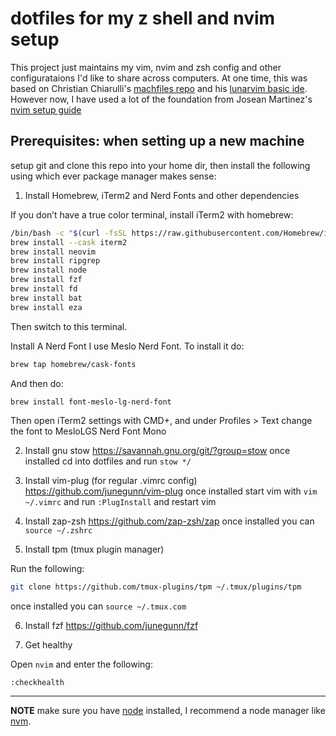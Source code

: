 # dotfiles for my z shell and nvim setup

This project just maintains my vim, nvim and zsh config and other configurataions I'd like to share across computers.
At one time, this was based on Christian Chiarulli's [machfiles repo](https://github.com/ChristianChiarulli/Machfiles) and his [lunarvim basic ide](https://github.com/LunarVim/nvim-basic-ide).
However now, I have used a lot of the foundation from Josean Martinez's [nvim setup guide](https://www.josean.com/posts/how-to-setup-neovim-2024)

## Prerequisites: when setting up a new machine

setup git and clone this repo into your home dir, then install the following using which ever package manager makes sense:

1. Install Homebrew, iTerm2 and Nerd Fonts and other dependencies

If you don’t have a true color terminal, install iTerm2 with homebrew:

```sh
/bin/bash -c "$(curl -fsSL https://raw.githubusercontent.com/Homebrew/install/HEAD/install.sh)"
brew install --cask iterm2
brew install neovim
brew install ripgrep
brew install node
brew install fzf 
brew install fd 
brew install bat 
brew install eza 
```

Then switch to this terminal.

Install A Nerd Font
I use Meslo Nerd Font. To install it do:

```sh
brew tap homebrew/cask-fonts
```

And then do:

```sh
brew install font-meslo-lg-nerd-font
```

Then open iTerm2 settings with CMD+, and under Profiles > Text change the font to MesloLGS Nerd Font Mono

2. Install gnu stow https://savannah.gnu.org/git/?group=stow
   once installed cd into dotfiles and run `stow */`

3. Install vim-plug (for regular .vimrc config) https://github.com/junegunn/vim-plug
   once installed start vim with `vim ~/.vimrc` and run `:PlugInstall` and restart vim

4. Install zap-zsh https://github.com/zap-zsh/zap
   once installed you can `source ~/.zshrc`

5. Install tpm (tmux plugin manager)

Run the following:

```sh
git clone https://github.com/tmux-plugins/tpm ~/.tmux/plugins/tpm
```

once installed you can `source ~/.tmux.com`

6. Install fzf https://github.com/junegunn/fzf

7. Get healthy

Open `nvim` and enter the following:

```
:checkhealth
```

---

**NOTE** make sure you have [node](https://nodejs.org/en/) installed, I recommend a node manager like [nvm](https://github.com/Schniz/fnm).
